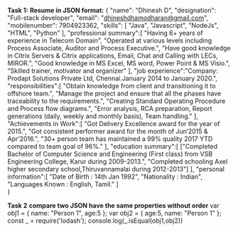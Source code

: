 **Task 1:**
**Resume in JSON format:**
{
    "name": "Dhinesh D",
	"designation": "Full-stack developer",
	"email": "dhineshdhamodharan@gmail.com",
	"mobilenumber": 7904923362,
    "skills": [
      "Java",
	  "Javascript",
	  "NodeJs",
	  "HTML",
	  "Python"
    ],
	"professional summary":[
	"Having 6+ years of experience in Telecom Domain",
	"Operated at various levels including Process Associate, Auditor and Process Executive.",
	"Have good knowledge in Citrix Servers & Citrix applications, Email, Chat and Calling with LECs, MIROR.",
	"Good knowledge in MS Excel, MS word, Power Point & MS Visio.",
	"Skilled trainer, motivator and organizer"
	],
	"job experience":"Company: Prodapt Solutions Private Ltd, Chennai.January 2014 to January 2020.",
	"responsibilities":[
	"Obtain knowledge from client and transitioning it to offshore team.",
	"Manage the project and ensure that all the phases have traceability to the requirements.",
	"Creating Standard Operating Procedure and Process flow diagrams.",
	"Error analysis, RCA preparation, Report generations (daily, weekly and monthly basis), Team handling."
	],
	"Achievements in Work":[
	"Got Delivery Excellence award for the year of 2015.",
	"Got consistent performer award for the month of Jun’2015 & Apr’2016.",
	"30+ person team has maintained a 99% quality 2017 YTD compared to team goal of 96%."
	],
	"education summary":[
	["Completed Bachelor of Computer Science and Engineering (First class) from VSB Engineering College, Karur during 2009-2013.",
		"Completed schooling Axel higher secondary school,Thiruvannamalai during 2012-2013"]
		],
	"personal information":[
	"Date of Birth : 14th Jan 1992",
	"Nationality : Indian",
	"Languages Known : English, Tamil."
	]	
}

**Task 2**
**compare two JSON have the same properties without order**
var obj1 = { name: "Person 1", age:5 };
var obj2 = { age:5, name: "Person 1" };
const _ = require('lodash');
console.log(_.isEqual(obj1,obj2))

